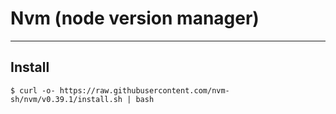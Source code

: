 # Nvm (node version manager)
---

## Install
`$ curl -o- https://raw.githubusercontent.com/nvm-sh/nvm/v0.39.1/install.sh | bash`